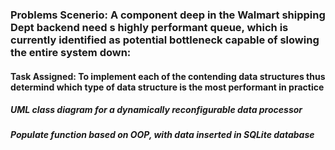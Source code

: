 


### Problems Scenerio: A component deep in the Walmart shipping Dept backend need s highly performant queue, which is currently identified as potential bottleneck capable of slowing the entire system down:

#### Task Assigned: To implement each of the contending data structures thus determind which type of data structure is the most performant in practice


##### UML class diagram for a dynamically reconfigurable data processor


##### Populate function based on OOP, with data inserted in SQLite database